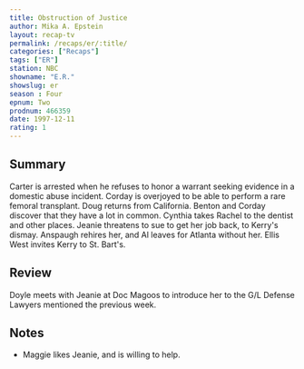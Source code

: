 ```yaml
---
title: Obstruction of Justice
author: Mika A. Epstein
layout: recap-tv
permalink: /recaps/er/:title/
categories: ["Recaps"]
tags: ["ER"]
station: NBC
showname: "E.R."
showslug: er
season : Four  
epnum: Two  
prodnum: 466359    
date: 1997-12-11  
rating: 1  
---
```


## Summary  
  
Carter is arrested when he refuses to honor a warrant seeking evidence in a domestic abuse incident. Corday is overjoyed to be able to perform a rare femoral transplant. Doug returns from California. Benton and Corday discover that they have a lot in common. Cynthia takes Rachel to the dentist and other places. Jeanie threatens to sue to get her job back, to Kerry's dismay. Anspaugh rehires her, and Al leaves for Atlanta without her. Ellis West invites Kerry to St. Bart's.

## Review  
  
Doyle meets with Jeanie at Doc Magoos to introduce her to the G/L Defense Lawyers mentioned the previous week.

## Notes  
  
* Maggie likes Jeanie, and is willing to help.